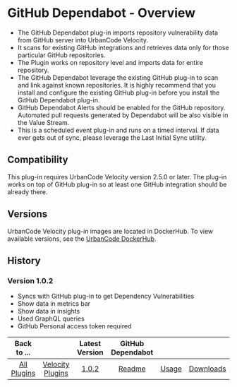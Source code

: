 
# GitHub Dependabot - Overview

- The GitHub Dependabot plug-in imports repository vulnerability data from GitHub server into UrbanCode Velocity. 
- It scans for existing GitHub integrations and retrieves data only for those particular GitHub repositories. 
- The Plugin works on repository level and imports data for entire repository.
- The GitHub Dependabot leverage the existing GitHub plug-in to scan and link against known repositories. It is highly recommend that you install and configure the existing GitHub plug-in before you install the GitHub Dependabot plug-in. 
- GitHub Dependabot Alerts should be enabled for the GitHub repository. Automated pull requests generated by Dependabot will be also visible in the Value Stream. 
- This is a scheduled event plug-in and runs on a timed interval. If data ever gets out of sync, please leverage the Last Initial Sync utility.


## Compatibility

This plug-in requires UrbanCode Velocity version 2.5.0 or later. The plug-in works on top of GitHub plug-in so at least one GitHub integration should be already there.

## Versions

UrbanCode Velocity plug-in images are located in DockerHub. To view available versions, see the [UrbanCode
DockerHub](https://hub.docker.com/r/urbancode/ucv-ext-dependabot/tags).

## History

### Version 1.0.2

- Syncs with GitHub plug-in to get Dependency Vulnerabilities
- Show data in metrics bar
- Show data in insights
- Used GraphQL queries
- GitHub Personal access token required

|Back to ...||Latest Version|GitHub Dependabot |||
| :---: | :---: | :---: | :---: | :---: | :---: |
|[All Plugins](../../index.md)|[Velocity Plugins](../README.md)|[1.0.2](https://raw.githubusercontent.com/UrbanCode/IBM-UCV-PLUGINS/main/files/ucv-ext-dependabot/ucv-ext-dependabot:1.0.2.tar.7z.001)|[Readme](README.md)|[Usage](usage.md)|[Downloads](downloads.md)|
